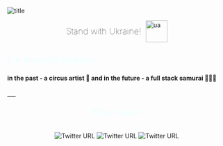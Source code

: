 ![title](https://user-images.githubusercontent.com/91826635/180649592-3e51bda8-2e20-46c1-817b-acff6a4e633b.png)


<div style="display:flex; align-items: center; justify-content: center;">
<span style="font-size: 20px; margin-right: 10px; font-weight: 100">Stand with Ukraine!</span>
<img style="width: 50px;" src="https://user-images.githubusercontent.com/91826635/180649625-38e5e5a3-cb71-4d9d-a0d9-42b9a83febc6.png" alt="ua">
</div>


<h2 style="font-family: Avenir Next; color: azure; "> I'm Bogdan Mykhailov </h2>

<h4>in the past - a circus artist 🎪 and in the future - a full stack samurai 👨🏻‍💻</h4>
___

<div style="display:flex;align-items: center; justify-content: center; flex-direction: column;">
<h3 style="font-family: 'Avenir Next'; color: azure; "> 📫 My Contacts</h3>

![Twitter URL](https://img.shields.io/twitter/url?color=%2304BFAD&label=linkedin&logo=linkedin&logoColor=%2304BFAD&style=flat-square&url=https%3A%2F%2Fwww.linkedin.com%2Fin%2Fbogdan-mykhailov%2F)
![Twitter URL](https://img.shields.io/twitter/url?color=%2304BFAD&label=twitter&logo=twitter&logoColor=%2304BFAD&style=flat-square&url=https%3A%2F%2Ftwitter.com%2Fbogdanmykhailov)
![Twitter URL](https://img.shields.io/twitter/url?color=%2304BFAD&label=instagram&logo=instagram&logoColor=%2304BFAD&style=flat-square&url=https%3A%2F%2Fwww.instagram.com%2Fbogdan_mykhailov%2F)
</div>  

<!--
**Bogdan-Mykhailov/Bogdan-Mykhailov** is a ✨ _special_ ✨ repository because its `README.md` (this file) appears on your GitHub profile.

Here are some ideas to get you started:

- 🔭 I’m currently working on ...
- 🌱 I’m currently learning ...
- 👯 I’m looking to collaborate on ...
- 🤔 I’m looking for help with ...
- 💬 Ask me about ...
- 📫 How to reach me: ...
- 😄 Pronouns: ...
- ⚡ Fun fact: ...
-->
